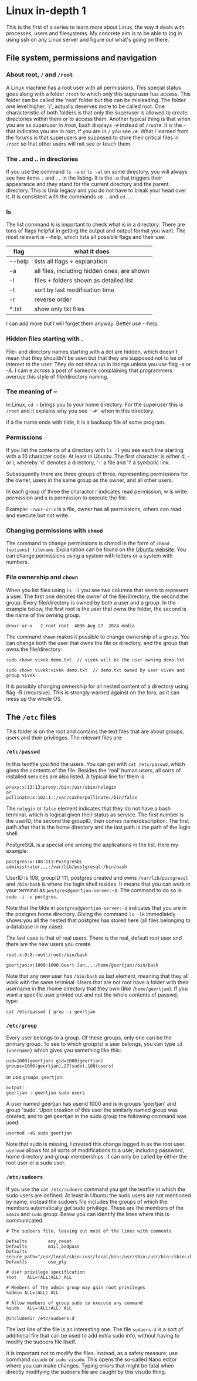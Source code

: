 # Linux in-depth 1

This is the first of a series to learn more about Linux, the way it deals with processes, users and filesystems. My concrete aim is to be able to log in using ssh on any Linux server and figure out what's going on there.

## File system, permissions and navigation

### About root, `/` and `/root`

A Linux machine has a root user with all permissions. This special status goes along with a folder `/root` to which only this superuser has access. This folder can be called the 'root' folder but this can be misleading. The folder one level higher, '/', actually deserves more to be called root. One characteristic of both folders is that only the superuser is allowed to create directories within them or to access them. Another typical thing is that when you are as superuser in /root, bash displays `~#` instead of `/root#`. It is the `~` that indicates you are in root, if you are in `/` you see `/#`. What I learned from the forums is that superusers are supposed to store their critical files in `/root` so that other users will not see or touch them.

### The . and .. in directories

If you use the command `ls -a` or `ls -al` on some directory, you will always see two items `.` and `..` in the listing. It is the -a that triggers their appearance and they stand for the current directory and the parent directory. This is Unix legacy and you do not have to break your head over it. It is consistent with the commands `cd .` and `cd ..`.

### ls

The list command ls is important to check what is in a directory. There are tons of flags helpful in getting the output and output format you want. The most relevant is --help, which lists all possible flags and their use:

|flag|what it does|
|----|----|
|--help|lists all flags + explanation|
|-a|all files, including hidden ones, are shown|
|-l|files + folders shown as detailed list|
|-t|sort by last modification time|
|-r|reverse order|
|*.txt|show only txt files|

I can add more but I will forget them anyway. Better use --help.

### Hidden files starting with .

File- and directory names starting with a dot are hidden, which doesn't mean that they shouldn't be seen but that they are supposed not to be of interest to the user. They do not show up in listings unless you use flag -a or -A. I cam e across a post of someone complaining that programmers overuse this style of file/directory naming.

### The meaning of ~

In Linux, `cd ~` brings you to your home directory. For the superuser this is `/root` and it explains why you see `'~#'` when in this directory. 

if a file name ends with tilde, it is a backuop file of some program.

### Permissions

If you list the contents of a directory with `ls -l` you see each line starting with a 10 character code. At least in Ubuntu. The first character is either d, - or l, whereby 'd' denotes a directory, '-' a file and 'l' a symbolic link.

Subsequently there are three groups of three, representing permissions for the owner, users in the same group as the owner, and all other users.

In each group of three the charactor r indicates read permission, w is write permission and x is permission to execute the file.

Example: `-rwxr-xr-x` is a file, owner has all permissions, others can read and execute but not write.

### Changing permissions with `chmod`

The command to change permissions is chmod in the form of `chmod {options} filename`. Explanation can be found on the [Ubuntu website](https://help.ubuntu.com/community/FilePermissions). You can change permissions using a system with letters or a system with numbers.

### File  ownership and `chown`

When you list files using `ls -l` you see two columns that seem to represent a user. The first one denotes the owner of the file/directory, the second the group. Every file/directory is owned by both a user and a group. In the example below, the first root is the user that owns the folder, the second is the name of the owning group.

```
drwxr-xr-x   2 root root  4096 Aug 27  2024 media
```

The command `chown` makes it possible to change ownership of a group. You can change both the user that owns the file or directory, and the group that owns the file/directory:

```
sudo chown vivek demo.txt  // vivek will be the user owning demo.txt
 
sudo chown vivek:vivek demo.txt  // demo.txt owned by user vivek and group vivek
```

It is possibly changing ownership for all nested content of a directory using flag -R (recursive). This is strongly warned against on the fora, as it can mess up the whole OS.

## The `/etc` files

This folder is on the root and contains the text files that are about groups, users and their privileges. The relevant files are:

### `/etc/passwd`

In this textfile you find the users. You can get with `cat /etc/passwd`, which gives the contents of the file. Besides the 'real' human users, all sorts of installed services are also listed. A typical line for them is:

```
proxy:x:13:13:proxy:/bin:/usr/sbin/nologin
or
pollinate:x:102:1::/var/cache/pollinate:/bin/false
```

The `nologin` or `false` element indicates that they do not have a bash terminal, which is logical given their status as service. The first number is the userID, the second the groupID, then comes name/description. The first path after that is the home directory and the last path is the path of the login shell.

PostgreSQL is a special one among the applications in the list. Here my example:

```
postgres:x:108:111:PostgreSQL administrator,,,:/var/lib/postgresql:/bin/bash
```

UserID is 108, groupID 111, postgres created and owns `/var/lib/postgresql` and `/bin/bash` is where the login shell resides. It means that you can work in your terminal as `postgres@geertjan-server:~$`. The command to do so is `sudo -i -u postgres`.

Note that the tilde in `postgres@geertjan-server:~$` indicates that you are in the postgres home directory. Giving the command `ls -lR` immediately shows you all the nested that postgres has stored here (all files belonging to a database in my case).

The last case is that of real users. There is the real, default root user and there are the new users you create.

```
root:x:0:0:root:/root:/bin/bash

geertjan:x:1000:1000:Geert-Jan,,,:/home/geertjan:/bin/bash
```

Note that any new user has `/bin/bash` as last element, meaning that they all work with the same terminal. Users that are not root have a folder with their username in the /home directory that they own (like `/home/geertjan`). If you want a specific user printed out and not the whole contents of passwd, type:  

```
cat /etc/passwd | grep -i geertjan
```

### `/etc/group`

Every user belongs to a group. Of these groups, only one can be the primary group. To see to which group(s) a user belongs, you can type `id {username}` which gives you something like this:

```
uid=1000(geertjan) gid=1000(geertjan) groups=1000(geertjan),27(sudo),100(users)
```

or use `groups geertjan`:

```
output:
geertjan : geertjan sudo users
```

A user named geertjan has userid 1000 and is in groups 'geertjan' and group 'sudo'. Upon creation of this user the similarly named group was created, and to get geertjan in the sudo group the following command was used:

```
usermod -aG sudo geertjan
```

Note that sudo is missing, I created this change logged in as the root user. `usermod` allows for all sorts of modifications to a user, including password, home directory and group memberships. It can only be called by either the root user or a sudo user.

### `/etc/sudoers`

If you use the `cat /etc/sudoers` command you get the textfile in which the sudo users are defined. At least in Ubuntu the sudo users are not mentioned by name, instead the sudoers file includes the groups of which the members automatically get sudo privilege. These are the members of the `admin` and `sudo` group. Below you can identify the lines where this is communicated. 

```
# The sudoers file, leaving out most of the lines with comments

Defaults        env_reset
Defaults        mail_badpass
Defaults        secure_path="/usr/local/sbin:/usr/local/bin:/usr/sbin:/usr/bin:/sbin:/bin:/snap/bin"
Defaults        use_pty

# User privilege specification
root    ALL=(ALL:ALL) ALL

# Members of the admin group may gain root privileges
%admin ALL=(ALL) ALL

# Allow members of group sudo to execute any command
%sudo   ALL=(ALL:ALL) ALL

@includedir /etc/sudoers.d
```

The last line of the file is an interesting one. The file `sudoers.d` is a sort of additional file that can be used to add extra sudo info, without having to modify the sudoers file itself.

It is important not to modify the files. Instead, as a safety measure, use command `visudo` or `sudo visudo`. This opens the so-called Nano editor where you can make changes. Typing errors that might be fatal when directly modifying the sudoers file are caught by this visudo thing.







 